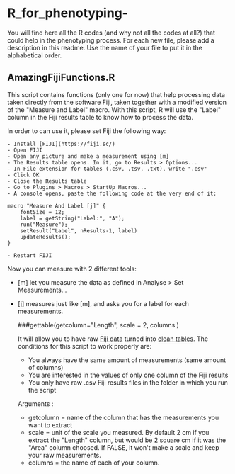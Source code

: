 # R_for_phenotyping-
You will find here all the R codes (and why not all the codes at all?) that could help in the phenotyping process. For each new file, please add a description in this readme. Use the name of your file to put it in the alphabetical order.

## AmazingFijiFunctions.R
	
This script contains functions (only one for now) that help processing data taken directly from the software Fiji,
taken together with a modified version of the "Measure and Label" macro. With this script, R will use the "Label" column
in the Fiji results table to know how to process the data.
	

In order to can use it, please set Fiji the following way:

	- Install [FIJI](https://fiji.sc/)
	- Open FIJI
	- Open any picture and make a measurement using [m]
	- The Results table opens. In it, go to Results > Options...
	- In File extension for tables (.csv, .tsv, .txt), write ".csv"
	- Click OK
	- Close the Results table
	- Go to Plugins > Macros > StartUp Macros...
	- A console opens, paste the following code at the very end of it:

	macro "Measure And Label [j]" {
		fontSize = 12;
		label = getString("Label:", "A");
		run("Measure");
		setResult("Label", nResults-1, label)
		updateResults();
	}

	- Restart FIJI

Now you can measure with 2 different tools:
 - [m] let you measure the data as defined in Analyse > Set Measurements...
 - [j] measures just like [m], and asks you for a label for each measurements.

	###gettable(getcolumn="Length", scale = 2, columns )
	
	It will allow you to have raw [Fiji data](https://github.com/Kuhlemeier-lab/R_phenotyping/blob/master/RawFijiTemplate.csv) turned into
	[clean tables](https://github.com/Kuhlemeier-lab/R_phenotyping/blob/master/ProcessedPhenoData.csv).
	The conditions for this script to work properly are:
	 - You always have the same amount of measurements (same amount of columns)
	 - You are interested in the values of only one column of the Fiji results 
	 - You only have raw .csv Fiji results files in the folder in which you run the script
	
	Arguments :
	 - getcolumn = name of the column that has the measurements you want to extract
	 - scale = unit of the scale you measured. By default 2 cm if you extract the "Length" column, but would be 2 square cm if it was the "Area" column choosed. If FALSE, it won't make a scale and keep your raw measurements.
	 - columns = the name of each of your column. 

